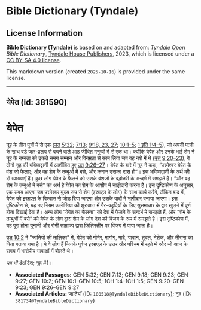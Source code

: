 # Bible Dictionary (Tyndale)

## License Information

**Bible Dictionary (Tyndale)** is based on and adapted from: _Tyndale Open Bible Dictionary_, [Tyndale House Publishers](https://tyndaleopenresources.com/), 2023, which is licensed under a [CC BY-SA 4.0 license](https://creativecommons.org/licenses/by-sa/4.0/legalcode.en).

This markdown version (created `2025-10-16`) is provided under the same license.



--------------------------------

## येपेत (id: 381590)

येपेत
=====

नूह के तीन पुत्रों में से एक ([उत् 5:32](https://ref.ly/Gen5:32); [7:13](https://ref.ly/Gen7:13); [9:18, 23, 27](https://ref.ly/Gen9:18,Gen9:23,Gen9:27); [10:1–5](https://ref.ly/Gen10:1-Gen10:5); [1 इति 1:4–5](https://ref.ly/1Chr1:4-1Chr1:5)), जो अपनी पत्नी के साथ बड़े जल\-प्रलय से बचने वाले आठ जीवित मनुष्यों में से एक था। क्योंकि येपेत और उनके भाई शेम ने नूह के नग्नता को ढकते समय सम्मान और विनम्रता से काम लिया जब वह नशे में थे ([उत् 9:20–23](https://ref.ly/Gen9:20-Gen9:23)), वे दोनों नूह की भविष्यद्वाणी में आशीषित हुए [उत् 9:26–27](https://ref.ly/Gen9:26-Gen9:27)। येपेत के बारे में नूह ने कहा, “परमेश्वर येपेत के वंश को फैलाए; और वह शेम के तम्बुओं में बसे, और कनान उसका दास हो”। इस भविष्यद्वाणी के अर्थ की दो व्याख्याएँ हैं। कुछ लोग येपेत के फैलने को उसके वंशजों के बढ़ोतरी के सन्दर्भ में समझते हैं। “और वह शेम के तम्बुओं में बसे” का अर्थ है येपेत का शेम के आशीष में साझेदारी करना है। इस दृष्टिकोण के अनुसार, एक समय आएगा जब परमेश्वर मुख्य रूप से शेम (इस्राएल के लोग) के साथ कार्य करेंगे, लेकिन बाद में, येपेत को इस्राएल के विश्वास से जोड़ दिया जाएगा और उसके वादों में भागीदार बनाया जाएगा। इस दृष्टिकोण से, यह नए नियम कलीसिया की शुरुआत में गैर\-यहूदियों के लिए सुसमाचार के द्वार खुलने में पूर्ण होता दिखाई देता है। अन्य लोग “येपेत का फैलना” को देश में फैलने के सन्दर्भ में समझते हैं, और “शेम के तम्बुओं में बसे” को येपेत के लोग द्वारा शेम के लोग देश की विजय के रूप में समझते है। इस दृष्टिकोण में, यह पूरा होना यूनानी और रोमी साम्राज्य द्वारा फिलिस्तीन पर विजय में पाया जाता है।

[उत् 10:2](https://ref.ly/Gen10:2) में "जातियों की तालिका" में, येपेत को गोमेर, मागोग, मादै, यावान, तूबल, मेशेक, और तीरास का पिता बताया गया है। ये वे लोग हैं जिनके पूर्वज इस्राएल के उत्तर और पश्चिम में रहते थे और जो आज के समय में भारोपीय भाषाओं में बोलते थे।

*यह भी देखें* देश; नूह \#1।

* **Associated Passages:** GEN 5:32; GEN 7:13; GEN 9:18; GEN 9:23; GEN 9:27; GEN 10:2; GEN 10:1–GEN 10:5; 1CH 1:4–1CH 1:5; GEN 9:20–GEN 9:23; GEN 9:26–GEN 9:27
* **Associated Articles:** जातियाँ (ID: `180518@TyndaleBibleDictionary`); नूह (ID: `381734@TyndaleBibleDictionary`)

